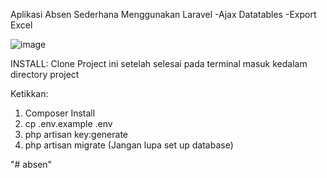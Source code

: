 Aplikasi Absen Sederhana Menggunakan Laravel 
-Ajax Datatables
-Export Excel

![image](https://user-images.githubusercontent.com/53054290/122692630-de1ff480-d268-11eb-87ff-93cf29e00310.png)

INSTALL:
Clone Project ini setelah selesai pada terminal masuk kedalam directory project

Ketikkan:

1. Composer Install
2. cp .env.example .env
3. php artisan key:generate
4. php artisan migrate (Jangan lupa set up database)



"# absen" 
